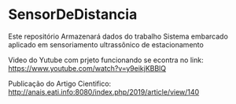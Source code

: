 # SensorDeDistancia
Este repositório Armazenará dados do trabalho Sistema embarcado aplicado em sensoriamento ultrassônico de estacionamento

Video do Yutube com prjeto funcionando se econtra no link: https://www.youtube.com/watch?v=y9eikjKBBlQ

Publicação do Artigo Cientifico: http://anais.eati.info:8080/index.php/2019/article/view/140
